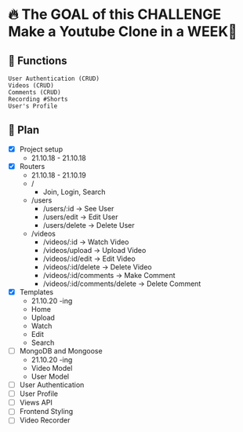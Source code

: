 # 🔥 The GOAL of this CHALLENGE <br/> Make a Youtube Clone in a WEEK📅

## 🚀 Functions

    User Authentication (CRUD)
    Videos (CRUD)
    Comments (CRUD)
    Recording #Shorts
    User's Profile

## 📑 Plan

- [x] Project setup
  - 21.10.18 - 21.10.18
- [x] Routers
  - 21.10.18 - 21.10.19
  - /
    - Join, Login, Search
  - /users
    - /users/:id -> See User
    - /users/edit -> Edit User
    - /users/delete -> Delete User
  - /videos
    - /videos/:id -> Watch Video
    - /videos/upload -> Upload Video
    - /videos/:id/edit -> Edit Video
    - /videos/:id/delete -> Delete Video
    - /videos/:id/comments -> Make Comment
    - /videos/:id/comments/delete -> Delete Comment
- [x] Templates
  - 21.10.20 -ing
  - Home
  - Upload
  - Watch
  - Edit
  - Search
- [ ] MongoDB and Mongoose
  - 21.10.20 -ing
  - Video Model
  - User Model
- [ ] User Authentication
- [ ] User Profile
- [ ] Views API
- [ ] Frontend Styling
- [ ] Video Recorder
